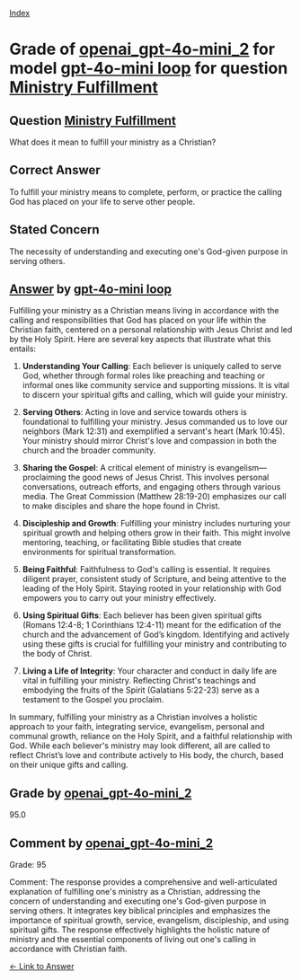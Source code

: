 
[Index](../../../../index.md)
# Grade of [openai_gpt-4o-mini_2](../../../grading_models/openai_gpt-4o-mini_2.md) for model [gpt-4o-mini loop](../../../answering_models/gpt-4o-mini_loop.md) for question [Ministry Fulfillment](../../../questions/Ministry_Fulfillment.md)

## Question [Ministry Fulfillment](../../../questions/Ministry_Fulfillment.md)
What does it mean to fulfill your ministry as a Christian?

## Correct Answer
To fulfill your ministry means to complete, perform, or practice the calling God has placed on your life to serve other people.

## Stated Concern
The necessity of understanding and executing one's God-given purpose in serving others.

## [Answer](../Ministry_Fulfillment.md) by [gpt-4o-mini loop](../../../answering_models/gpt-4o-mini_loop.md)
Fulfilling your ministry as a Christian means living in accordance with the calling and responsibilities that God has placed on your life within the Christian faith, centered on a personal relationship with Jesus Christ and led by the Holy Spirit. Here are several key aspects that illustrate what this entails:

1. **Understanding Your Calling**: Each believer is uniquely called to serve God, whether through formal roles like preaching and teaching or informal ones like community service and supporting missions. It is vital to discern your spiritual gifts and calling, which will guide your ministry.

2. **Serving Others**: Acting in love and service towards others is foundational to fulfilling your ministry. Jesus commanded us to love our neighbors (Mark 12:31) and exemplified a servant's heart (Mark 10:45). Your ministry should mirror Christ's love and compassion in both the church and the broader community.

3. **Sharing the Gospel**: A critical element of ministry is evangelism—proclaiming the good news of Jesus Christ. This involves personal conversations, outreach efforts, and engaging others through various media. The Great Commission (Matthew 28:19-20) emphasizes our call to make disciples and share the hope found in Christ.

4. **Discipleship and Growth**: Fulfilling your ministry includes nurturing your spiritual growth and helping others grow in their faith. This might involve mentoring, teaching, or facilitating Bible studies that create environments for spiritual transformation.

5. **Being Faithful**: Faithfulness to God's calling is essential. It requires diligent prayer, consistent study of Scripture, and being attentive to the leading of the Holy Spirit. Staying rooted in your relationship with God empowers you to carry out your ministry effectively.

6. **Using Spiritual Gifts**: Each believer has been given spiritual gifts (Romans 12:4-8; 1 Corinthians 12:4-11) meant for the edification of the church and the advancement of God’s kingdom. Identifying and actively using these gifts is crucial for fulfilling your ministry and contributing to the body of Christ.

7. **Living a Life of Integrity**: Your character and conduct in daily life are vital in fulfilling your ministry. Reflecting Christ's teachings and embodying the fruits of the Spirit (Galatians 5:22-23) serve as a testament to the Gospel you proclaim.

In summary, fulfilling your ministry as a Christian involves a holistic approach to your faith, integrating service, evangelism, personal and communal growth, reliance on the Holy Spirit, and a faithful relationship with God. While each believer's ministry may look different, all are called to reflect Christ’s love and contribute actively to His body, the church, based on their unique gifts and calling.

## Grade by [openai_gpt-4o-mini_2](../../../grading_models/openai_gpt-4o-mini_2.md)
95.0

## Comment by [openai_gpt-4o-mini_2](../../../grading_models/openai_gpt-4o-mini_2.md)
Grade: 95

Comment: The response provides a comprehensive and well-articulated explanation of fulfilling one's ministry as a Christian, addressing the concern of understanding and executing one's God-given purpose in serving others. It integrates key biblical principles and emphasizes the importance of spiritual growth, service, evangelism, discipleship, and using spiritual gifts. The response effectively highlights the holistic nature of ministry and the essential components of living out one's calling in accordance with Christian faith.

[&lt;- Link to Answer](../Ministry_Fulfillment.md)
